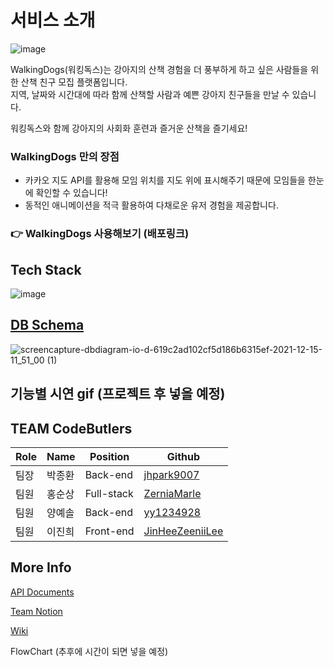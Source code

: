 # 서비스 소개
![image](https://cdn.discordapp.com/attachments/912245935197802554/912989802457100288/logo.png) <br>

WalkingDogs(워킹독스)는 강아지의 산책 경험을 더 풍부하게 하고 싶은 사람들을 위한 산책 친구 모집 플랫폼입니다.<br>
지역, 날짜와 시간대에 따라 함께 산책할 사람과 예쁜 강아지 친구들을 만날 수 있습니다.

워킹독스와 함께 강아지의 사회화 훈련과 즐거운 산책을 즐기세요!

### **WalkingDogs 만의 장점**

- 카카오 지도 API를 활용해 모임 위치를 지도 위에 표시해주기 때문에 모임들을 한눈에 확인할 수 있습니다!
- 동적인 애니메이션을 적극 활용하여 다채로운 유저 경험을 제공합니다.

### 👉 WalkingDogs 사용해보기 (배포링크)

## Tech Stack
![image](https://cdn.discordapp.com/attachments/912245935197802554/912986676865949696/2021-11-24_5.42.06_1.png)

## [DB Schema](https://dbdiagram.io/d/619c2ad102cf5d186b6315ef)
![screencapture-dbdiagram-io-d-619c2ad102cf5d186b6315ef-2021-12-15-11_51_00 (1)](https://user-images.githubusercontent.com/71960647/146114395-37617db9-cfbc-45d7-887d-d0bcc6ee9ae9.png)


## 기능별 시연 gif (프로젝트 후 넣을 예정)

## TEAM CodeButlers
|Role|Name|Position|Github|
|----|----|--------|------|
|팀장|박종환|Back-end|[jhpark9007](https://github.com/jhpark9007)|
|팀원|홍순상|Full-stack|[ZerniaMarle](https://github.com/ZerniaMarle)|
|팀원|양예솔|Back-end|[yy1234928](https://github.com/yy1234928)|
|팀원|이진희|Front-end|[JinHeeZeeniiLee](https://github.com/JinHeeZeeniiLee)|

## More Info
[API Documents](https://0402abcd.gitbook.io/walkingdogs-api/reference/api-reference)

[Team Notion](https://circular-stitch-570.notion.site/CodeButlers-WalkingDogs-8e1788a6fe494819b61950c82709ced0)

[Wiki](https://github.com/codestates/WalkingDogs/wiki)

FlowChart (추후에 시간이 되면 넣을 예정)
